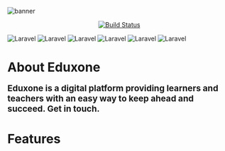 ![banner](https://i.pinimg.com/originals/74/78/00/7478009e684892d9861a5e01b68425d0.jpg)

<p align="center">
<a href="https://github.com/laravel/framework/actions"><img src="https://github.com/laravel/framework/workflows/tests/badge.svg" alt="Build Status"></a>

![Laravel](https://img.shields.io/badge/Framework-Laravel-red?style=for-the-badge&logo=laravel&logoColor=red)
![Laravel](https://img.shields.io/badge/Used-PHP-blue?style=for-the-badge&logo=php&logoColor=blue)
![Laravel](https://img.shields.io/badge/Used-JavaScript-yellow?style=for-the-badge&logo=javascript&logoColor=yellow)
![Laravel](https://img.shields.io/badge/Version-1.0.0-green?style=for-the-badge&logo=version&logoColor=white)
![Laravel](https://img.shields.io/badge/Developer-SCDEV-orange?style=for-the-badge&logo=developer&logoColor=white)
![Laravel](https://img.shields.io/badge/used-blade-pink?style=for-the-badge&logo=blade&logoColor=white)




</p>

<h1>About Eduxone</h1>
<p style="font-size:19px"><b>Eduxone is a digital platform providing learners and teachers with an easy way to keep ahead and succeed. Get in touch.</b></p>

<h1>Features</h1>